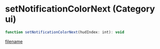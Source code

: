 # setNotificationColorNext (Category ui)

```js
function setNotificationColorNext(hudIndex: int): void
```

[filename](setNotificationColorNext_m.md ':include')